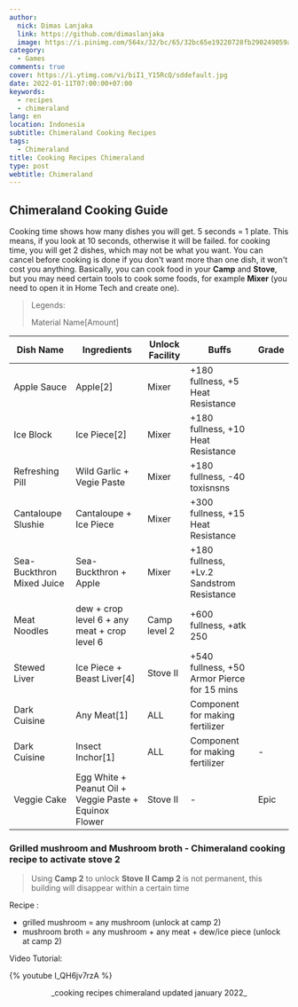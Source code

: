 ```yaml
---
author:
  nick: Dimas Lanjaka
  link: https://github.com/dimaslanjaka
  image: https://i.pinimg.com/564x/32/bc/65/32bc65e19220728fb290249059a7242a.jpg
category:
  - Games
comments: true
cover: https://i.ytimg.com/vi/biI1_Y15RcQ/sddefault.jpg
date: 2022-01-11T07:00:00+07:00
keywords:
  - recipes
  - chimeraland
lang: en
location: Indonesia
subtitle: Chimeraland Cooking Recipes
tags:
  - Chimeraland
title: Cooking Recipes Chimeraland
type: post
webtitle: Chimeraland
---
```


## Chimeraland Cooking Guide
Cooking time shows how many dishes you will get. 5 seconds = 1 plate. This means, if you look at 10 seconds, otherwise it will be failed. for cooking time, you will get 2 dishes, which may not be what you want. You can cancel before cooking is done if you don't want more than one dish, it won't cost you anything. Basically, you can cook food in your **Camp** and **Stove**, but you may need certain tools to cook some foods, for example **Mixer** (you need to open it in Home Tech and create one).

> Legends:
>
> Material Name[Amount]

| Dish Name | Ingredients | Unlock Facility | Buffs | Grade |
| --- | --- | --- | --- | --- |
| Apple Sauce               | Apple[2]                                     | Mixer           | +180 fullness, +5 Heat Resistance                               |
| Ice Block                 | Ice Piece[2]                                 | Mixer           | +180 fullness, +10 Heat Resistance                              |
| Refreshing Pill           | Wild Garlic + Vegie Paste                    | Mixer           | +180 fullness, -40 toxisnsns |
| Cantaloupe Slushie        | Cantaloupe + Ice Piece                       | Mixer           | +300 fullness, +15 Heat Resistance                              |
| Sea-Buckthron Mixed Juice | Sea-Buckthron + Apple                        | Mixer           | +180 fullness, +Lv.2 Sandstrom Resistance                       |
| Meat Noodles              | dew + crop level 6 + any meat + crop level 6 | Camp level 2    | +600 fullness, +atk 250                                         |
| Stewed Liver              | Ice Piece + Beast Liver[4]                   | Stove II        | +540 fullness, +50 Armor Pierce for 15 mins                     |
| Dark Cuisine              | Any Meat[1]                                  | ALL             | Component for making fertilizer                                 |
| Dark Cuisine              | Insect Inchor[1]                             | ALL             | Component for making fertilizer                                 | - |
| Veggie Cake | Egg White + Peanut Oil + Veggie Paste + Equinox Flower | Stove II | - | Epic |

<!-- playground https://codepen.io/dimaslanjaka/pen/gOXWPra -->
<style>
.img-inline-text {
  width: 15px;
  height: 100%;
  vertical-align: sub;
}
.atk {
  border: 1px solid red;
}
</style>
<script>
console.clear();
const td = document.querySelectorAll("article td");
Array.from(td).forEach((el) => {
  let text = el.innerHTML;
  text = text.replace(
    "fullness",
    '<img src="https://res.cloudinary.com/practicaldev/image/fetch/https://icon-library.com/images/stomach-icon/stomach-icon-29.jpg" class="img-inline-text" />'
  );
  text = text.replace(
    "atk",
    '<img src="https://res.cloudinary.com/practicaldev/image/fetch/https://cdn-icons-png.flaticon.com/512/2736/2736453.png" class="img-inline-text atk" />'
  );
  el.innerHTML = text;
});
</script>

### Grilled mushroom and Mushroom broth - Chimeraland cooking recipe to activate stove 2
> Using **Camp 2** to unlock **Stove II**
> **Camp 2** is not permanent, this building will disappear within a certain time

Recipe :
- grilled mushroom = any mushroom (unlock at camp 2)
- mushroom broth = any mushroom + any meat + dew/ice piece (unlock at camp 2)

Video Tutorial:

{% youtube I_QH6jv7rzA %}

<link rel='stylesheet' href='https://cdn.datatables.net/1.11.4/css/jquery.dataTables.min.css'>
<script src='https://code.jquery.com/jquery-3.5.1.js'></script>
<script src='https://cdn.datatables.net/1.11.4/js/jquery.dataTables.min.js'></script>
<style>
.mdui-theme-layout-dark .mdui-typo table th, .mdui-theme-layout-dark .mdui-typo table thead th,
.mdui-theme-layout-dark [class^="dataTables_"],
.mdui-theme-layout-dark [id^="DataTables_Table"],
.mdui-theme-layout-dark table.dataTable {
  background-color: black !important;
  color: white;
  font-family: "Courier New", Courier, monospace;
}
.mdui-theme-layout-dark table.dataTable * {
  background-color: black !important;
  background-repeat: no-repeat;
  color: white;
}
.mdui-theme-layout-dark table.dataTable td {
  border: 0.1em solid white;
}
</style>
<script>
document.addEventListener('DOMContentLoaded', function () {
  let table = new DataTable('article table');
});
</script>

<center>_cooking recipes chimeraland updated january 2022_</center>
